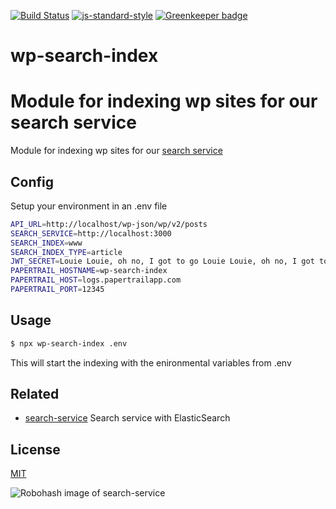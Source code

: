 [![Build Status](https://travis-ci.org/telemark/wp-search-index.svg?branch=master)](https://travis-ci.org/telemark/wp-search-index)
[![js-standard-style](https://img.shields.io/badge/code%20style-standard-brightgreen.svg?style=flat)](https://github.com/feross/standard)
[![Greenkeeper badge](https://badges.greenkeeper.io/telemark/wp-search-index.svg)](https://greenkeeper.io/)

# wp-search-index

Module for indexing wp sites for our search service
=======
Module for indexing wp sites for our [search service](https://github.com/telemark/search-service)

## Config

Setup your environment in an .env file

```sh
API_URL=http://localhost/wp-json/wp/v2/posts
SEARCH_SERVICE=http://localhost:3000
SEARCH_INDEX=www
SEARCH_INDEX_TYPE=article
JWT_SECRET=Louie Louie, oh no, I got to go Louie Louie, oh no, I got to go
PAPERTRAIL_HOSTNAME=wp-search-index
PAPERTRAIL_HOST=logs.papertrailapp.com
PAPERTRAIL_PORT=12345
```

## Usage

```sh
$ npx wp-search-index .env
```

This will start the indexing with the enironmental variables from .env

## Related

- [search-service](https://github.com/telemark/search-service) Search service with ElasticSearch

## License

[MIT](LICENSE)

![Robohash image of search-service](https://robots.kebabstudios.party/search-service.png "Robohash image of search-service")
